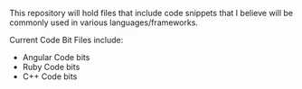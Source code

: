 This repository will hold files that include code snippets that I believe will be commonly used in various languages/frameworks. 

Current Code Bit Files include:
- Angular Code bits
- Ruby Code bits
- C++ Code bits
